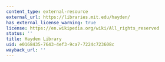 ```yaml
---
content_type: external-resource
external_url: https://libraries.mit.edu/hayden/
has_external_license_warning: true
license: https://en.wikipedia.org/wiki/All_rights_reserved
status: ''
title: Hayden Library
uid: e0168435-7643-4ef3-9ca7-7224c723608c
wayback_url: ''
---
```

